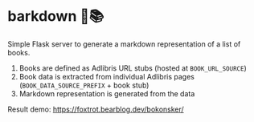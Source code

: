 # barkdown 🐻📚 

Simple Flask server to generate a markdown representation of a list of books.
1. Books are defined as Adlibris URL stubs (hosted at `BOOK_URL_SOURCE`)
2. Book data is extracted from individual Adlibris pages (`BOOK_DATA_SOURCE_PREFIX` + book stub)
3. Markdown representation is generated from the data

Result demo: https://foxtrot.bearblog.dev/bokonsker/
